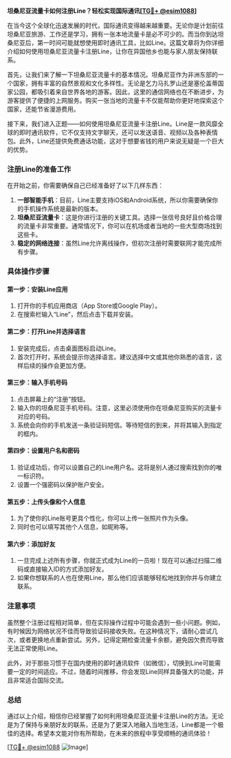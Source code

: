 **坦桑尼亚流量卡如何注册Line？轻松实现国际通讯[[TG💪+ @esim1088](https://t.me/s/esim1088)]**

在当今这个全球化迅速发展的时代，国际通讯变得越来越重要。无论你是计划前往坦桑尼亚旅游、工作还是学习，拥有一张本地流量卡是必不可少的。而当你到达坦桑尼亚后，第一时间可能就想使用即时通讯工具，比如Line。这篇文章将为你详细介绍如何使用坦桑尼亚流量卡注册Line，让你在异国他乡也能与家人朋友保持联系。

首先，让我们来了解一下坦桑尼亚流量卡的基本情况。坦桑尼亚作为非洲东部的一个国家，拥有丰富的自然景观和文化多样性。无论是乞力马扎罗山还是塞伦盖蒂国家公园，都吸引着来自世界各地的游客。因此，这里的通信网络也在不断进步，为游客提供了便捷的上网服务。购买一张当地的流量卡不仅能帮助你更好地探索这个国家，还能节省漫游费用。

接下来，我们进入正题——如何使用坦桑尼亚流量卡注册Line。Line是一款风靡全球的即时通讯软件，它不仅支持文字聊天，还可以发送语音、视频以及各种表情包。此外，Line还提供免费通话功能，这对于想要省钱的用户来说无疑是一个巨大的优势。

### 注册Line的准备工作

在开始之前，你需要确保自己已经准备好了以下几样东西：

1. **一部智能手机**：目前，Line主要支持iOS和Android系统，所以你需要确保你的手机操作系统是最新的版本。
2. **坦桑尼亚流量卡**：这是你进行注册的关键工具。选择一张信号良好且价格合理的流量卡非常重要。通常情况下，你可以在机场或者当地的一些大型商场找到这些卡。
3. **稳定的网络连接**：虽然Line允许离线操作，但初次注册时需要联网才能完成所有步骤。

### 具体操作步骤

#### 第一步：安装Line应用
1. 打开你的手机应用商店（App Store或Google Play）。
2. 在搜索栏输入“Line”，然后点击下载并安装。

#### 第二步：打开Line并选择语言
1. 安装完成后，点击桌面图标启动Line。
2. 首次打开时，系统会提示你选择语言。建议选择中文或其他你熟悉的语言，这样后续的操作会更加方便。

#### 第三步：输入手机号码
1. 点击屏幕上的“注册”按钮。
2. 输入你的坦桑尼亚手机号码。注意，这里必须使用你在坦桑尼亚购买的流量卡对应的号码。
3. 系统会向你的手机发送一条验证码短信。等待短信的到来，并将其输入到指定的框内。

#### 第四步：设置用户名和密码
1. 验证成功后，你可以设置自己的Line用户名。这将是别人通过搜索找到你的唯一标识符。
2. 设置一个强密码以保护账户安全。

#### 第五步：上传头像和个人信息
1. 为了使你的Line账号更具个性化，你可以上传一张照片作为头像。
2. 同时也可以填写其他个人信息，如昵称等。

#### 第六步：添加好友
1. 一旦完成上述所有步骤，你就正式成为Line的一员啦！现在可以通过扫描二维码或直接输入ID的方式添加好友。
2. 如果你想联系的人也在使用Line，那么他们应该能够轻松地找到你并与你建立联系。

### 注意事项

虽然整个注册过程相对简单，但在实际操作过程中可能会遇到一些小问题。例如，有时候因为网络状况不佳而导致验证码接收失败。在这种情况下，请耐心尝试几次，或者更换地点重新尝试。另外，记得定期检查流量卡余额，避免因欠费而导致无法正常使用Line。

此外，对于那些习惯于在国内使用的即时通讯软件（如微信），切换到Line可能需要一定的时间适应。不过，随着时间推移，你会发现Line同样具备强大的功能，并且非常适合国际交流。

### 总结

通过以上介绍，相信你已经掌握了如何利用坦桑尼亚流量卡注册Line的方法。无论是为了保持与亲朋好友的联系，还是为了更深入地融入当地生活，Line都是一个极佳的选择。希望本文能对你有所帮助，在未来的旅程中享受顺畅的通讯体验！

[[TG💪+ @esim1088](https://t.me/s/esim1088) ![Image](https://i.postimg.cc/4NQfJmqS/Snipaste-2025-05-13-00-14-12.png)]